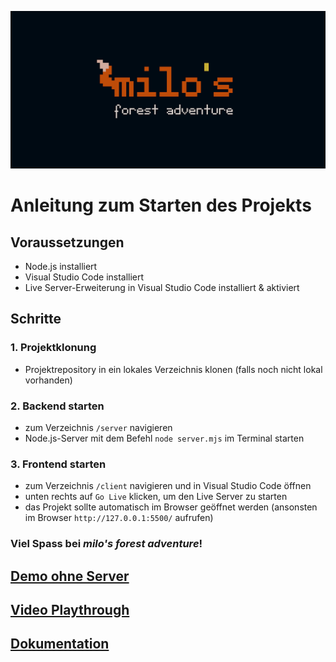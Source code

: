 ![milo's forest adventure logo](/client/assets/logo_banner.png)

# Anleitung zum Starten des Projekts

## Voraussetzungen
- Node.js installiert
- Visual Studio Code installiert
- Live Server-Erweiterung in Visual Studio Code installiert & aktiviert

## Schritte

### 1. Projektklonung

- Projektrepository in ein lokales Verzeichnis klonen (falls noch nicht lokal vorhanden)

### 2. Backend starten

- zum Verzeichnis `/server` navigieren
- Node.js-Server mit dem Befehl `node server.mjs` im Terminal starten

### 3. Frontend starten

- zum Verzeichnis `/client` navigieren und in Visual Studio Code öffnen
- unten rechts auf `Go Live` klicken, um den Live Server zu starten
- das Projekt sollte automatisch im Browser geöffnet werden (ansonsten im Browser `http://127.0.0.1:5500/` aufrufen)

### Viel Spass bei *milo's forest adventure*!

## [Demo ohne Server](https://jfladas.github.io/milo/client/)

## [Video Playthrough](https://youtu.be/_kuLURwhBGY)

## [Dokumentation](https://jfladas.github.io/milo/doc/milo.pdf)

